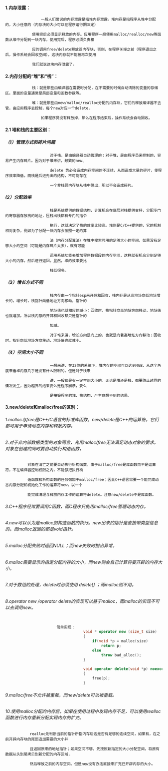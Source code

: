 

####        1.内存泄露：

                    一般人们常说的内存泄露是指堆内存泄露。堆内存是指程序从堆中分配的，大小任意的（内存块的大小可以在程序运行期决定）
                
                使用完后必须显示释放的内存。应用程序一般使用malloc/realloc/new等函数从堆中分配到一块内存，使用完后，程序必须负责相
                
                应的调用free/delete释放该内存块，否则，在程序关掉之前（程序退出之后，操作系统会回收空间），这块内存就不能被再次使用
                
                我们就说这块内存泄露了。
                
        
       
####        2.内存分配的“堆”和“栈”：
                    
                栈：就是那些由编译器在需要时分配，在不需要的时候自动清除的变量的存储区。里面的变量通常是局部变量和函数参数等。
                    
                堆：就是那些由new/malloc/realloc分配的内存块，它们的释放编译器不去管，由应用程序去控制，每个new对应一个delete，
                    
                    如果程序员没有释放掉，那么在程序结束后，操作系统会自动回收。
                        
                        
####            2.1 堆和栈的主要区别：
                    
#####                    （1）管理方式和碎片问题
                        
                        对于栈，是由编译器自动管理的；对于堆，是由程序员来控制的，容易产生内存碎片。因为对于堆来讲，频繁的new、
                        
                        delete 势必会造成内存空间的不连续，从而造成大量的碎片，使程序效率降低。而栈是后进先出的结构，不可能存在
                        
                        一个非栈顶内存块从栈中弹出，所以不会造成碎片。
                        
#####                     (2）分配效率
                    
                        栈是系统提供的数据结构，计算机会在底层对栈提供支持，分配专门的寄存器存放栈的地址，压栈出栈都有专门的指令
                        
                        执行，这就决定了栈的效率比较高。堆则是C/C++提供的，它的机制相对复杂，例如为了分配一块内存会按照一定的算
                        
                        法（内存分配算法）在堆中搜索可用的足够大小的空间，如果没有足够大小的空间（可能是内存碎片太多），就有可能
                        
                        调用系统功能去增加程序数据段的内存空间，这样就有机会分到足够大小的内存，然后进行返回。显然，堆的效率要比
                        
                        栈低很多。
                        
#####                    （3）增长方式不同
                    
                        栈内存由一个指针esp来开辟和回收，栈内存是从高地址向低地址增长的，增长时，栈指针向低地址方向移动，指针的
                        
                        地址值也就相应的减小；回收时，栈指针向高地址方向移动，地址值也就增加。所以栈内存的开辟和回收都只是指针的
                        
                        加减。
                        
                        对于堆来讲，增长方向是向上的，也就是向着高地址方向移动；回收时，指针向低地址方向移动，地址值也就减小。
                        
#####                    （4）空间大小不同
                    
                        一般来讲，在32位的系统下，堆内存的空间可以达到4GB，从这个角度来看堆内存几乎是没有什么限制的。但是对于栈来
                        
                        讲，一般都是有一定空间大小的。无论是堆还是栈，都要防止越界的情况发生，因为越界的结果要么是程序崩溃，要么
                        
                        是摧毁程序的堆、栈结构，产生意想不到的结果。
        
        
        
               
                
       
####        3.new/delete和malloc/free的区别：
        
######          1.malloc与free是C++/C语言的标准库函数，new/delete是C++的运算符。它们都可用于申请动态内存和释放内存。
                    
######          2.对于非内部数据类型的对象而言，光用maloc/free无法满足动态对象的要求。对象在创建的同时要自动执行构造函数，

              对象在消亡之前要自动执行析构函数。由于malloc/free是库函数而不是运算符，不在编译器控制权限之内，不能够把执行构
                      
              造函数和析构函数的任务强加于malloc/free；因此C++语言需要一个能完成动态内存分配和初始化工作的运算符new，以一个
                      
              能完成清理与释放内存工作的运算符delete。注意new/delete不是库函数。

######          3.C++程序经常要调用C函数，而C程序只能用malloc/free管理动态内存。

######          4.new可以认为是malloc加构造函数的执行。new出来的指针是直接带类型信息的。而malloc返回的都是void指针。 
                    
######          5.malloc分配失败时返回NULL；而new失败时抛出异常。
                    
######          6.malloc需要显示的指定分配内存的大小，而new则会自己计算将要开辟的内存大小。
                    
######          7.对于数组的处理，delete时必须使用 delete[] ；而malloc则不用。 
                    
######          8.operator new /operator delete的实现可以基于malloc，而malloc的实现不可以去调用new。
 
 
 ```cpp
 
                        简单实现：
                                    void * operator new (size_t size)
                                    {
                                        if(void *p = malloc(size)
                                            return p;
                                        else
                                            throw bad_alloc();
                                    }
                        
                                    void operator delete(void *p) noexcept
                                    {
                                        free(p);
                                    }


```                    
                    
######          9.malloc/free不允许被重载，而new/delete可以被重载。
                    
######          10.使用malloc分配的内存后，如果在使用过程中发现内存不足，可以使用realloc函数进行内存重新分配实现内存的扩充。
                    
               realloc先判断当前的指针所指内存后边是否有足够的连续空间，如果有，在之前开辟内存块的尾部追加需要的大小并
                       
               且返回原来的地址指针；如果空间不够，先按照新指定的大小分配空间，将原有数据从头到尾拷贝到新分配的内存区域，
                       
               然后释放之前的内存空间。但是new没有办法直接来扩充已开辟内存的大小。



